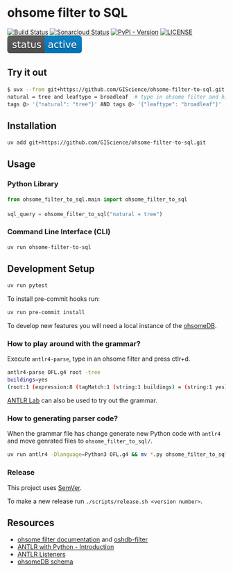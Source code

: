 # ohsome filter to SQL

[![Build Status](https://jenkins.heigit.org/buildStatus/icon?job=ohsome-filter/main)](https://jenkins.heigit.org/job/ohsome-filter/job/main/)
[![Sonarcloud Status](https://sonarcloud.io/api/project_badges/measure?project=ohsome-filter-to-sql&metric=alert_status)](https://sonarcloud.io/dashboard?id=ohsome-filter-to-sql)
[![PyPI - Version](https://img.shields.io/pypi/v/ohsome-filter-to-sql)](https://pypi.org/project/ohsome-filter-to-sql/)
[![LICENSE](https://img.shields.io/github/license/GIScience/ohsome-filter-to-sql)](COPYING)
[![status: active](https://github.com/GIScience/badges/raw/master/status/active.svg)](https://github.com/GIScience/badges#active)

## Try it out

```sh
$ uvx --from git+https://github.com/GIScience/ohsome-filter-to-sql.git ohsome-filter-to-sql
natural = tree and leaftype = broadleaf  # type in ohsome filter and hit enter
tags @> '{"natural": "tree"}' AND tags @> '{"leaftype": "broadleaf"}'  # result
```

## Installation

```sh
uv add git+https://github.com/GIScience/ohsome-filter-to-sql.git
```

## Usage

### Python Library

```python
from ohsome_filter_to_sql.main import ohsome_filter_to_sql

sql_query = ohsome_filter_to_sql("natural = tree")
```

### Command Line Interface (CLI)

```sh
uv run ohsome-filter-to-sql
```

## Development Setup

```sh
uv run pytest
```

To install pre-commit hooks run:
```sh
uv run pre-commit install
```

To develop new features you will need a local instance of the [ohsomeDB](https://gitlab.heigit.org/giscience/big-data/ohsome/ohsomedb/ohsomedb/-/tree/main/local_setup).


### How to play around with the grammar?

Execute `antlr4-parse`, type in an ohsome filter and press ctlr+d.

```sh
antlr4-parse OFL.g4 root -tree
buildings=yes
(root:1 (expression:8 (tagMatch:1 (string:1 buildings) = (string:1 yes))) <EOF>)
```

[ANTLR Lab](http://lab.antlr.org/) can also be used to try out the grammar.


### How to generating parser code?

When the grammar file has change generate new Python code with `antlr4` and move genrated files to `ohsome_filter_to_sql/`.

```sh
uv run antlr4 -Dlanguage=Python3 OFL.g4 && mv *.py ohsome_filter_to_sql/
```


### Release

This project uses [SemVer](https://semver.org/).

To make a new release run `./scripts/release.sh <version number>`.


## Resources

- [ohsome filter documentation](https://docs.ohsome.org/ohsome-api/v1/filter.html) and [oshdb-filter](https://github.com/GIScience/oshdb/tree/main/oshdb-filter)
- [ANTLR with Python - Introduction](https://yetanotherprogrammingblog.medium.com/antlr-with-python-974c756bdb1b)
- [ANTLR Listeners](https://github.com/antlr/antlr4/blob/master/doc/listeners.md)
- [ohsomeDB schema](https://gitlab.heigit.org/giscience/big-data/ohsome/ohsomedb/ohsomedb/-/blob/main/create-schema.sql)
